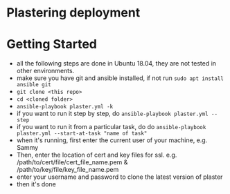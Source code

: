 Plastering deployment
=========================

# Getting Started
- all the following steps are done in Ubuntu 18.04, they are not tested in other environments.
- make sure you have git and ansible installed, if not run ``sudo apt install ansible git``
- ``git clone <this repo>``
- ``cd <cloned folder>``
- ``ansible-playbook plaster.yml -k``
- if you want to run it step by step, do ``ansible-playbook plaster.yml --step``
- if you want to run it from a particular task, do do ``ansible-playbook plaster.yml --start-at-task "name of task"``
- when it's running, first enter the current user of your machine, e.g. Sammy
- Then, enter the location of cert and key files for ssl. e.g. /path/to/cert/file/cert_file_name.pem & /path/to/key/file/key_file_name.pem
- enter your username and password to clone the latest version of plaster
- then it's done

